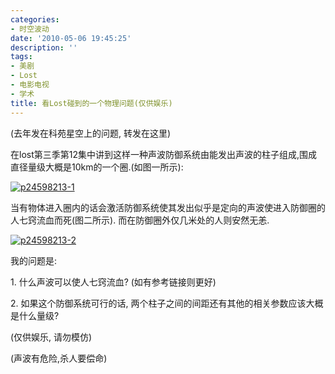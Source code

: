 ```yaml
---
categories:
- 时空波动
date: '2010-05-06 19:45:25'
description: ''
tags:
- 美剧
- Lost
- 电影电视
- 学术
title: 看Lost碰到的一个物理问题(仅供娱乐)
---
```

(去年发在科苑星空上的问题, 转发在这里)



在lost第三季第12集中讲到这样一种声波防御系统由能发出声波的柱子组成,围成直径量级大概是10km的一个圈.(如图一所示):



[![](http://boke9cheng.files.wordpress.com/2010/05/p24598213-1.jpg?w=300&h=168 "p24598213-1")](http://boke9cheng.files.wordpress.com/2010/05/p24598213-1.jpg)



当有物体进入圈内的话会激活防御系统使其发出似乎是定向的声波使进入防御圈的人七窍流血而死(图二所示). 而在防御圈外仅几米处的人则安然无恙.



[![](http://boke9cheng.files.wordpress.com/2010/05/p24598213-2.jpg?w=300&h=168 "p24598213-2")](http://boke9cheng.files.wordpress.com/2010/05/p24598213-2.jpg)



我的问题是:



1\. 什么声波可以使人七窍流血? (如有参考链接则更好)

2\. 如果这个防御系统可行的话, 两个柱子之间的间距还有其他的相关参数应该大概是什么量级?



(仅供娱乐, 请勿模仿)

(声波有危险,杀人要偿命)

